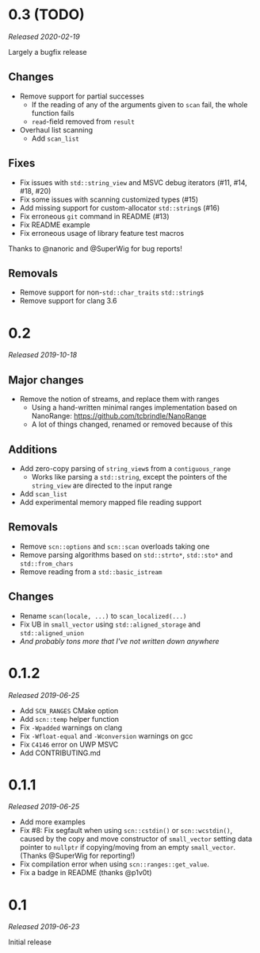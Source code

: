 # 0.3 (TODO)

_Released 2020-02-19_

Largely a bugfix release

## Changes

 * Remove support for partial successes
   * If the reading of any of the arguments given to `scan` fail, the whole function fails
   * `read`-field removed from `result`
 * Overhaul list scanning
   * Add `scan_list`

## Fixes

 * Fix issues with `std::string_view` and MSVC debug iterators (#11, #14, #18, #20)
 * Fix some issues with scanning customized types (#15)
 * Add missing support for custom-allocator `std::string`s (#16)
 * Fix erroneous `git` command in README (#13)
 * Fix README example
 * Fix erroneous usage of library feature test macros

Thanks to @nanoric and @SuperWig for bug reports!

## Removals

 * Remove support for non-`std::char_traits` `std::string`s
 * Remove support for clang 3.6

# 0.2

_Released 2019-10-18_

## Major changes

 * Remove the notion of streams, and replace them with ranges
   * Using a hand-written minimal ranges implementation based on NanoRange: https://github.com/tcbrindle/NanoRange
   * A lot of things changed, renamed or removed because of this

## Additions

 * Add zero-copy parsing of `string_view`s from a `contiguous_range`
   * Works like parsing a `std::string`, except the pointers of the `string_view` are directed to the input range
 * Add `scan_list`
 * Add experimental memory mapped file reading support

## Removals

 * Remove `scn::options` and `scn::scan` overloads taking one
 * Remove parsing algorithms based on `std::strto*`, `std::sto*` and `std::from_chars`
 * Remove reading from a `std::basic_istream`

## Changes

 * Rename `scan(locale, ...)` to `scan_localized(...)`
 * Fix UB in `small_vector` using `std::aligned_storage` and `std::aligned_union`
 * _And probably tons more that I've not written down anywhere_

# 0.1.2

_Released 2019-06-25_

 * Add `SCN_RANGES` CMake option
 * Add `scn::temp` helper function
 * Fix `-Wpadded` warnings on clang
 * Fix `-Wfloat-equal` and `-Wconversion` warnings on gcc
 * Fix `C4146` error on UWP MSVC
 * Add CONTRIBUTING.md

# 0.1.1

_Released 2019-06-25_

 * Add more examples
 * Fix #8: Fix segfault when using `scn::cstdin()` or `scn::wcstdin()`,
   caused by the copy and move constructor of `small_vector` setting data pointer to `nullptr`
   if copying/moving from an empty `small_vector`.
   (Thanks @SuperWig for reporting!)
 * Fix compilation error when using `scn::ranges::get_value`.
 * Fix a badge in README (thanks @p1v0t)

# 0.1

_Released 2019-06-23_

Initial release
